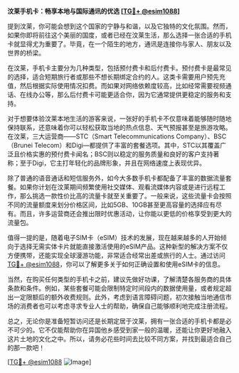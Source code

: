 **汶莱手机卡：畅享本地与国际通讯的优选 [[TG💪+ @esim1088](https://t.me/s/esim1088)]**

提到汶莱，你可能会想到这个国家的宁静与和谐，以及它独特的文化氛围。然而，如果你即将前往这个美丽的国度，或者已经在汶莱生活，那么选择一张合适的手机卡就显得尤为重要了。毕竟，在一个陌生的地方，通讯是连接你与家人、朋友以及世界的桥梁。

在汶莱，手机卡主要分为几种类型，包括预付费卡和后付费卡。预付费卡是最常见的选择，适合短期旅行者或那些不想长期绑定合约的人。这类卡需要用户预先充值，然后根据实际使用情况扣费。而如果对网络依赖度较高，比如经常需要视频通话、在线办公等，那么后付费卡可能更适合你，因为它通常提供更稳定的服务和支持。

对于想要体验汶莱本地生活的游客来说，一张好的手机卡不仅意味着能够随时随地保持联系，还意味着你可以轻松获取当地的热点信息、天气预报甚至是旅游攻略。在汶莱，三大运营商——STC（Smart Telecommunications Company）、BSC（Brunei Telecom）和Digi—都提供了丰富的套餐选项。其中，STC以其覆盖广泛且价格实惠的预付费卡闻名；BSC则以稳定的服务质量和良好的客户支持著称；至于Digi，它主打年轻化的品牌形象，并且在网络速度上表现优异。

除了普通的语音通话和短信服务外，如今大多数手机卡都配备了丰富的数据流量套餐。如果你计划在汶莱期间频繁使用社交媒体、观看流媒体内容或是进行远程工作，那么挑选一款性价比高的流量卡就至关重要了。一般来说，这些流量卡会按照不同的流量额度来划分价格区间，比如5GB、10GB甚至更高容量的选择应有尽有。而且，许多运营商还会推出限时优惠活动，让你能以更低的价格享受到更大的流量包。

值得一提的是，随着电子SIM卡（eSIM）技术的发展，现在越来越多的人开始倾向于选择无需实体卡片就能直接激活使用的eSIM产品。这种新型的解决方案不仅方便携带，还能实现全球漫游功能，非常适合经常出差或旅行的人士。通过访问[TG💪+ @esim1088](https://t.me/s/esim1088)，你可以了解更多关于如何正确设置和使用eSIM卡的信息。

当然，在购买任何类型的手机卡之前，建议先做好功课，了解清楚各服务商的具体条款和条件。例如，某些套餐可能会限制特定时间段内的数据使用量，或者规定超出一定限额后的额外收费规则。此外，考虑到语言障碍问题，初次接触当地通信市场的消费者也可以考虑寻求专业人士的帮助，确保自己能够顺利地完成注册流程。

总之，无论你是准备短暂访问还是长期定居于汶莱，拥有一张合适的手机卡都是必不可少的。它不仅能帮助你在异国他乡感受到家一般的温暖，还能让你更好地融入这片土地的文化之中。所以，请务必花些时间去比较不同方案，并找到最适合自己的那一款吧！

[[TG💪+ @esim1088](https://t.me/s/esim1088) ![Image](https://i.postimg.cc/4NQfJmqS/Snipaste-2025-05-13-00-14-12.png)]